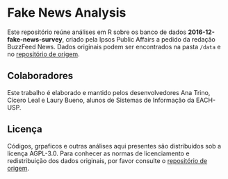 # Fake News Analysis
Este repositório reúne análises em R sobre os banco de dados **2016-12-fake-news-survey**, criado pela Ipsos Public Affairs a pedido da redação BuzzFeed News. Dados originais podem ser encontrados na pasta `/data` e no [repositório de origem](https://github.com/BuzzFeedNews/2016-12-fake-news-survey).

## Colaboradores
Este trabalho é elaborado e mantido pelos desenvolvedores Ana Trino, Cícero Leal e Laury Bueno, alunos de Sistemas de Informação da EACH-USP.

## Licença
Códigos, grpaficos e outras análises aqui presentes são distribuídos sob a licença AGPL-3.0. Para conhecer as normas de licenciamento e redistribuição dos dados originais, por favor consulte o [repositório de origem](https://github.com/BuzzFeedNews/2016-12-fake-news-survey).